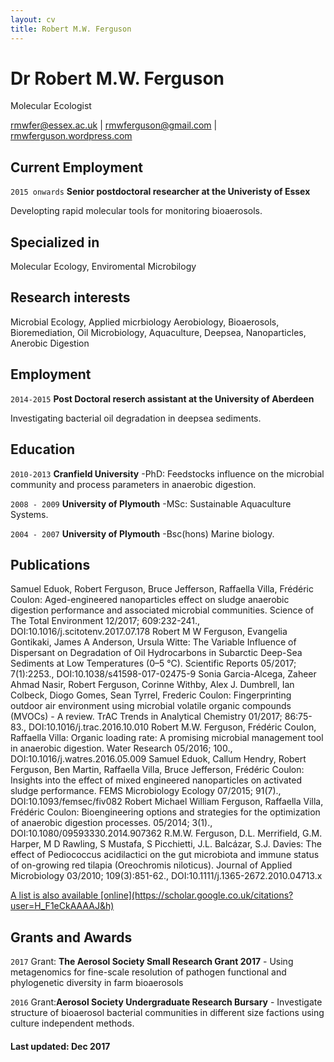 ```yaml
---
layout: cv
title: Robert M.W. Ferguson
---
```

# Dr Robert M.W. Ferguson
Molecular Ecologist

<div id="webaddress">
<a href="rmwfer@essex.ac.uk">rmwfer@essex.ac.uk</a>
| <a href="rmwferguson@gmail.com">rmwferguson@gmail.com</a>
  | <a href="https://rmwferguson.wordpress.com/">rmwferguson.wordpress.com</a>
</div>

## Current Employment
`2015 onwards`
__Senior postdoctoral researcher at the Univeristy of Essex__

Developting rapid molecular tools for monitoring bioaerosols. 
## Specialized in

Molecular Ecology, Enviromental Microbilogy
## Research interests
Microbial Ecology, Applied micrbiology Aerobiology, Bioaerosols, Bioremediation, Oil Microbiology, Aquaculture, Deepsea, Nanoparticles, Anerobic Digestion
## Employment
`2014-2015`
__Post Doctoral reserch assistant at the University of Aberdeen__

Investigating bacterial oil degradation in deepsea sediments.

## Education 
`2010-2013`
__Cranfield University__
-PhD: Feedstocks influence on the microbial community and process parameters in anaerobic digestion.

`2008 - 2009`
__University of Plymouth__
-MSc: Sustainable Aquaculture Systems.

`2004 - 2007`
__University of Plymouth__
-Bsc(hons) Marine biology.

## Publications

Samuel Eduok, Robert Ferguson, Bruce Jefferson, Raffaella Villa, Frédéric Coulon: Aged-engineered nanoparticles effect on sludge anaerobic digestion performance and associated microbial communities. Science of The Total Environment 12/2017; 609:232-241., DOI:10.1016/j.scitotenv.2017.07.178
Robert M W Ferguson, Evangelia Gontikaki, James A Anderson, Ursula Witte: The Variable Influence of Dispersant on Degradation of Oil Hydrocarbons in Subarctic Deep-Sea Sediments at Low Temperatures (0–5 °C). Scientific Reports 05/2017; 7(1):2253., DOI:10.1038/s41598-017-02475-9
Sonia Garcia-Alcega, Zaheer Ahmad Nasir, Robert Ferguson, Corinne Withby, Alex J. Dumbrell, Ian Colbeck, Diogo Gomes, Sean Tyrrel, Frederic Coulon: Fingerprinting outdoor air environment using microbial volatile organic compounds (MVOCs) - A review. TrAC Trends in Analytical Chemistry 01/2017; 86:75-83., DOI:10.1016/j.trac.2016.10.010
Robert M.W. Ferguson, Frédéric Coulon, Raffaella Villa: Organic loading rate: A promising microbial management tool in anaerobic digestion. Water Research 05/2016; 100., DOI:10.1016/j.watres.2016.05.009
Samuel Eduok, Callum Hendry, Robert Ferguson, Ben Martin, Raffaella Villa, Bruce Jefferson, Frédéric Coulon: Insights into the effect of mixed engineered nanoparticles on activated sludge performance. FEMS Microbiology Ecology 07/2015; 91(7)., DOI:10.1093/femsec/fiv082
Robert Michael William Ferguson, Raffaella Villa, Frédéric Coulon: Bioengineering options and strategies for the optimization of anaerobic digestion processes. 05/2014; 3(1)., DOI:10.1080/09593330.2014.907362
R.M.W. Ferguson, D.L. Merrifield, G.M. Harper, M D Rawling, S Mustafa, S Picchietti, J.L. Balcázar, S.J. Davies: The effect of Pediococcus acidilactici on the gut microbiota and immune status of on-growing red tilapia (Oreochromis niloticus). Journal of Applied Microbiology 03/2010; 109(3):851-62., DOI:10.1111/j.1365-2672.2010.04713.x


<div id="webaddress">
<a href="https://scholar.google.co.uk/citations?user=H_F1eCkAAAAJ&hl=en">A list is also available [online](https://scholar.google.co.uk/citations?user=H_F1eCkAAAAJ&h)</a>
</div>

## Grants and Awards

`2017`
Grant: __The Aerosol Society Small Research Grant 2017__ - Using metagenomics for fine-scale resolution of pathogen functional and phylogenetic diversity in farm bioaerosols

`2016`
Grant:__Aerosol Society Undergraduate Research Bursary__ - Investigate structure of bioaerosol bacterial communities in different size factions using culture independent methods.





#### Last updated: Dec 2017 


